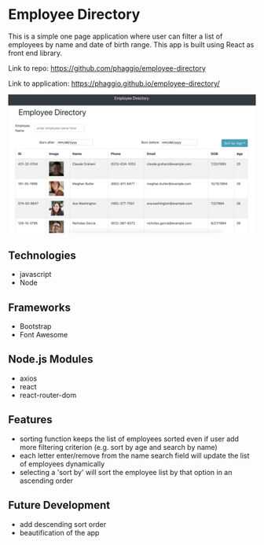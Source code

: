 # Employee Directory

This is a simple one page application where user can filter a list of employees by name and date of birth range.
This app is built using React as front end library.

Link to repo: https://github.com/phaggio/employee-directory

Link to application: https://phaggio.github.io/employee-directory/

<img src="https://github.com/phaggio/employee-directory/blob/master/screenshots/screenshot.png?raw=true" alt="screenshot" width="600">


## Technologies
* javascript
* Node

## Frameworks
* Bootstrap
* Font Awesome

## Node.js Modules
* axios
* react
* react-router-dom

## Features
* sorting function keeps the list of employees sorted even if user add more filtering criterion 
(e.g. sort by age and search by name)
* each letter enter/remove from the name search field will update the list of employees dynamically
* selecting a 'sort by' will sort the employee list by that option in an ascending order

## Future Development
* add descending sort order
* beautification of the app
